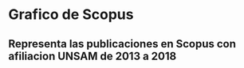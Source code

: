 # Grafico de Scopus

## Representa las publicaciones en Scopus con afiliacion UNSAM de 2013 a 2018 
